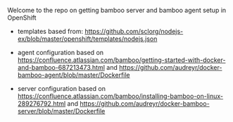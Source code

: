 Welcome to the repo on getting bamboo server and bamboo agent setup in OpenShift

- templates based from: https://github.com/sclorg/nodejs-ex/blob/master/openshift/templates/nodejs.json

- agent configuration based on https://confluence.atlassian.com/bamboo/getting-started-with-docker-and-bamboo-687213473.html and https://github.com/audreyr/docker-bamboo-agent/blob/master/Dockerfile

- server configuration based on https://confluence.atlassian.com/bamboo/installing-bamboo-on-linux-289276792.html and https://github.com/audreyr/docker-bamboo-server/blob/master/Dockerfile